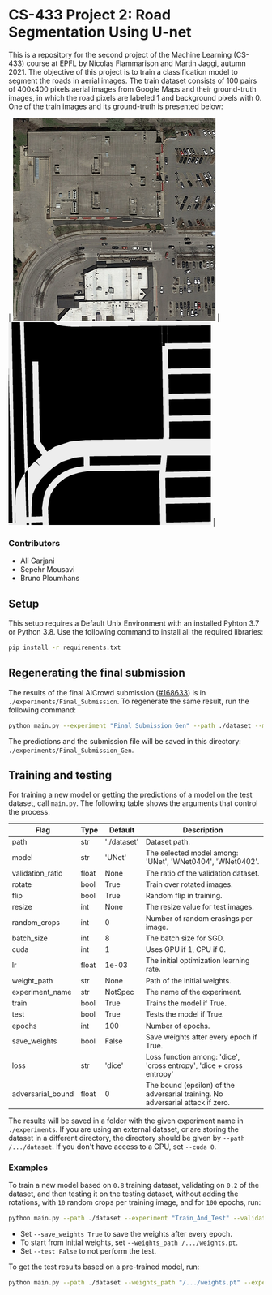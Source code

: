 # CS-433 Project 2: Road Segmentation Using U-net

This is a repository for the second project of the Machine Learning (CS-433) course at EPFL by Nicolas Flammarison and Martin Jaggi, autumn 2021. The objective of this project is to train a classification model to segment the roads in aerial images. The train dataset consists of 100 pairs of 400x400 pixels aerial images from Google Maps and their ground-truth images, in which the road pixels are labeled 1 and background pixels with 0. One of the train images and its ground-truth is presented below:

| ![](images/img_033.png) | ![](images/gt_033.png) |

### Contributors
- Ali Garjani
- Sepehr Mousavi
- Bruno Ploumhans

## Setup
This setup requires a Default Unix Environment with an installed Pyhton 3.7 or Python 3.8. Use the following command to install all the required libraries:
```bash
pip install -r requirements.txt
```

## Regenerating the final submission

The results of the final AICrowd submission ([#168633](https://www.aicrowd.com/challenges/epfl-ml-road-segmentation/submissions/168633)) is in `./experiments/Final_Submission`. To regenerate the same result, run the following command:

```bash
python main.py --experiment "Final_Submission_Gen" --path ./dataset --model "UNet" --validation_ratio 0.2 --cuda 1 --loss 'dice' --epoch 70 --save_weights True
```
The predictions and the submission file will be saved in this directory: `./experiments/Final_Submission_Gen`.

## Training and testing

For training a new model or getting the predictions of a model on the test dataset, call `main.py`. The following table shows the arguments that control the process.

| Flag                  | Type  | Default   | Description                               | 
| --------------------- | ----- | --------- | ----------------------------------------- |
| path                  | str   | './dataset' | Dataset path.                             |
| model                 | str   | 'UNet'    | The selected model among: 'UNet', 'WNet0404', 'WNet0402'.|
| validation_ratio      | float | None      | The ratio of the validation dataset.      |
| rotate                | bool  | True      | Train over rotated images.                |
| flip                  | bool  | True      | Random flip in training.                  |
| resize                | int   | None      | The resize value for test images.         |
| random_crops          | int   | 0         | Number of random erasings per image.      |
| batch_size            | int   | 8         | The batch size for SGD.                   |
| cuda                  | int   | 1         | Uses GPU if 1, CPU if 0.                  |
| lr                    | float | 1e-03     | The initial optimization learning rate.   |
| weight_path           | str   | None      | Path of the initial weights.              |
| experiment_name       | str   | NotSpec   | The name of the experiment.               |
| train                 | bool  | True      | Trains the model if True.                 |
| test                  | bool  | True      | Tests the model if True.                  |
| epochs                | int   | 100       | Number of epochs.                         |
| save_weights          | bool  | False     | Save weights after every epoch if True.   |
| loss                  | str   | 'dice'    | Loss function among: 'dice', 'cross entropy', 'dice + cross entropy'|
| adversarial_bound     | float | 0         | The bound (epsilon) of the adversarial training. No adversarial attack if zero.|

The results will be saved in a folder with the given experiment name in `./experiments`. If you are using an external dataset, or are storing the dataset in a different directory, the directory should be given by `--path /.../dataset`. If you don't have access to a GPU, set `--cuda 0`.

### Examples

To train a new model based on `0.8` training dataset, validating on `0.2` of the dataset, and then testing it on the testing dataset, without adding the rotations, with `10` random crops per training image, and for `100` epochs, run:
```bash
python main.py --path ./dataset --experiment "Train_And_Test" --validation_ratio 0.2 --rotate False --random_crops 10 --epoch 100
```
- Set `--save_weights True` to save the weights after every epoch.
- To start from initial weights, set `--weights_path /.../weights.pt`.
- Set `--test False` to not perform the test.


To get the test results based on a pre-trained model, run:
```bash
python main.py --path ./dataset --weights_path "/.../weights.pt" --experiment "Test_Pretrained" --train False
```

